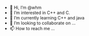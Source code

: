 - 👋 Hi, I’m @whm
- 👀 I’m interested in C++ and C.
- 🌱 I’m currently learning C++ and java
- 💞️ I’m looking to collaborate on ...
- 📫 How to reach me ...

<!---
MHM12345/MHM12345 is a ✨ special ✨ repository because its `README.md` (this file) appears on your GitHub profile.
You can click the Preview link to take a look at your changes.
--->
